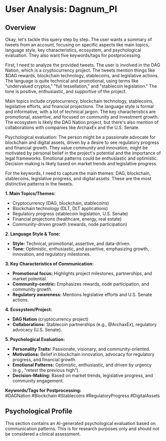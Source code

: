 # User Analysis: Dagnum_PI

## Overview

<think>
Okay, let's tackle this query step by step. The user wants a summary of tweets from an account, focusing on specific aspects like main topics, language style, key characteristics, ecosystem, and psychological evaluation. They also want five keywords/tags for postprocessing.

First, I need to analyze the provided tweets. The user is involved in the DAG Nation, which is a cryptocurrency project. The tweets mention things like $DAG rewards, blockchain technology, stablecoins, and legislative actions. The language is quite technical and promotional, using terms like "undervalued cryptos," "full tessellation," and "stablecoin legislation." The tone is positive, enthusiastic, and supportive of the project.

Main topics include cryptocurrency, blockchain technology, stablecoins, legislative efforts, and financial projections. The language style is formal and informative, with a lot of technical jargon. The key characteristics are promotional, assertive, and focused on community and investment growth. The ecosystem is likely the DAG Nation project, but there's also mention of collaborations with companies like ArchaxEx and the U.S. Senate.

Psychological evaluation: The person might be a passionate advocate for blockchain and digital assets, driven by a desire to see regulatory progress and financial growth. They value community and innovation, might be motivated by personal belief in the project's potential and the importance of legal frameworks. Emotional patterns could be enthusiastic and optimistic. Decision-making is likely based on market trends and legislative progress.

For the keywords, I need to capture the main themes: DAG, blockchain, stablecoins, legislative progress, and digital assets. These are the most distinctive patterns in the tweets.
</think>

**1. Main Topics/Themes:**  
- Cryptocurrency (DAG, blockchain, stablecoins)  
- Blockchain technology (DLT, DLT applications)  
- Regulatory progress (stablecoin legislation, U.S. Senate)  
- Financial projections (healthcare, energy, real estate)  
- Community-driven growth (rewards, node participation)  

**2. Language Style & Tone:**  
- **Style:** Technical, promotional, assertive, and data-driven.  
- **Tone:** Optimistic, enthusiastic, and assertive, emphasizing growth, innovation, and regulatory milestones.  

**3. Key Characteristics of Communication:**  
- **Promotional focus:** Highlights project milestones, partnerships, and market potential.  
- **Community-centric:** Emphasizes rewards, node participation, and community growth.  
- **Regulatory awareness:** Mentions legislative efforts and U.S. Senate actions.  

**4. Ecosystem/Project:**  
- **DAG Nation** (cryptocurrency project)  
- **Collaborations:** Stablecoin partnerships (e.g., @ArchaxEx), regulatory advocacy (U.S. Senate).  

**5. Psychological Evaluation:**  
- **Personality Traits:** Passionate, visionary, and community-oriented.  
- **Motivations:** Belief in blockchain innovation, advocacy for regulatory progress, and financial growth.  
- **Emotional Patterns:** Optimistic, enthusiastic, and driven by urgency (e.g., "retest the previous high").  
- **Decision-Making:** Based on market trends, legislative progress, and community engagement.  

**Keywords/Tags for Postprocessing:**  
#DAGNation #Blockchain #Stablecoins #RegulatoryProgress #DigitalAssets

## Psychological Profile

This section contains an AI-generated psychological evaluation based on communication patterns. This is for research purposes only and should not be considered a clinical assessment.